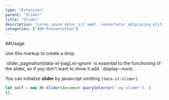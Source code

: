 ```yaml
---
type: "Extension"
parent: "Slider"
title: "Slider"
description: "Lorem ipsum dolor sit amet, consectetur adipiscing elit. Nunc tempus laoreet leo sit amet iaculis."
categories: ["400-Presentation"]
---
```


##Usage

Use this markup to create a drop.

<script type="text/plain" class="language-markup">
  <div class="slider" data-xt-slider>

    <div class="slides">
      <ul class="slides_inner">

        <li class="slide">
          <div class="slide_inner">
            <!-- content -->
          </div>
        </li>

        <li class="slide">
          <div class="slide_inner">
            <!-- content -->
          </div>
        </li>

      </ul>
    </div>

    <nav class="slider_pagination">
      <button type="button" class="btn btn--default xt-ignore" data-xt-pag title="Slide xt-num">
      </button>
    </nav>

  </div>
</script>

<div class="alert">
  <div class="alert_content">
    `slider_pagination[data-xt-pag].xt-ignore` is essential to the functioning of the slider, so if you don't want to show it add `.display--none`.
  </div>
</div>

You can initialize **slider** by javascript omitting `[data-xt-slider]`.

```jsx
let self = new Xt.Slider(document.querySelector('.my-slider'), {
});
```
